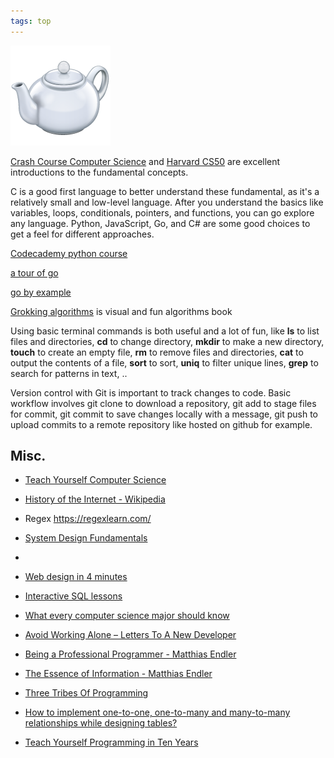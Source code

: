 ```yaml
---
tags: top
---
```


<a href="https://developer.mozilla.org/en-US/docs/Web/HTTP/Status/418">
<img src="/static/img/teapot.png">
</a>

[Crash Course Computer Science](https://www.youtube.com/playlist?list=PL8dPuuaLjXtNlUrzyH5r6jN9ulIgZBpdo) and [Harvard CS50](https://www.youtube.com/playlist?list=PLhQjrBD2T381L3iZyDTxRwOBuUt6m1FnW) are excellent introductions to the fundamental concepts. 

C is a good first language to better understand these fundamental, as it's a relatively small and low-level language. After you understand the basics like variables, loops, conditionals, pointers, and functions, you can go explore any language. Python, JavaScript, Go, and C# are some good choices to get a feel for different approaches. 

[Codecademy python course](https://www.codecademy.com/learn/learn-python) 

[a tour of go](https://go.dev/tour/welcome/1) 

[go by example](https://gobyexample.com/)

[Grokking algorithms](http://93.174.95.29/main/9F2B390517083CF4485BA524B80815F5) is visual and fun algorithms book  

Using basic terminal commands is both useful and a lot of fun, like **ls** to list files and directories, **cd** to change directory, **mkdir** to make a new directory, **touch** to create an empty file, **rm** to remove files and directories, **cat** to output the contents of a file, **sort** to sort, **uniq** to filter unique lines, **grep** to search for patterns in text, .. 

Version control with Git is important to track changes to code. Basic workflow involves git clone to download a repository, git add to stage files for commit, git commit to save changes locally with a message, git push to upload commits to a remote repository like hosted on github for example. 

## Misc. 

* [Teach Yourself Computer Science](https://teachyourselfcs.com/)

* [History of the Internet - Wikipedia](https://en.wikipedia.org/wiki/History_of_the_Internet)
  
* Regex <https://regexlearn.com/>

* [System Design Fundamentals](https://www.youtube.com/watch?v=lX4CrbXMsNQ&list=PLCRMIe5FDPsd0gVs500xeOewfySTsmEjf&pp=iAQB)
* 
* [Web design in 4 minutes](https://jgthms.com/web-design-in-4-minutes/)

* [Interactive SQL lessons](https://sqlbolt.com/) 

* [What every computer science major should know](http://matt.might.net/articles/what-cs-majors-should-know/)

* [Avoid Working Alone – Letters To A New Developer](https://letterstoanewdeveloper.com/2019/06/24/avoid-working-alone/)

* [Being a Professional Programmer - Matthias Endler](https://endler.dev/2017/professional-programming/)

* [The Essence of Information - Matthias Endler](https://endler.dev/2017/the-essence-of-information/)
  
* [Three Tribes Of Programming](https://josephg.com/blog/3-tribes/)

* [How to implement one-to-one, one-to-many and many-to-many relationships while designing tables?](https://stackoverflow.com/questions/7296846/how-to-implement-one-to-one-one-to-many-and-many-to-many-relationships-while-de)

* [Teach Yourself Programming in Ten Years](http://norvig.com/21-days.html)
